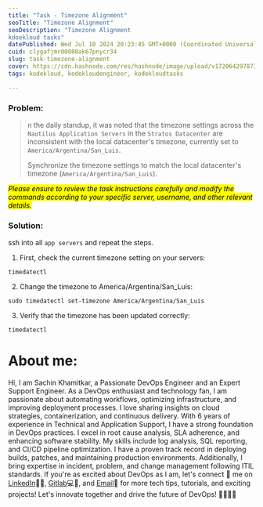 ```yaml
---
title: "Task - Timezone Alignment"
seoTitle: "Timezone Alignment"
seoDescription: "Timezone Alignment
kdoekloud tasks"
datePublished: Wed Jul 10 2024 20:23:45 GMT+0000 (Coordinated Universal Time)
cuid: clygafjmr00000ak67pnycr34
slug: task-timezone-alignment
cover: https://cdn.hashnode.com/res/hashnode/image/upload/v1720642978730/59d0135e-a79f-4c02-b8fb-aa1ae0d62cee.png
tags: kodekloud, kodekloudengineer, kodekloudtasks

---
```


### Problem:

> n the daily standup, it was noted that the timezone settings across the `Nautilus Application Servers` in the `Stratos Datacenter` are inconsistent with the local datacenter's timezone, currently set to `America/Argentina/San_Luis`.
> 
> Synchronize the timezone settings to match the local datacenter's timezone (`America/Argentina/San_Luis`).

*<mark>Please ensure to review the task instructions carefully and modify the commands according to your specific server, username, and other relevant details.</mark>*

### Solution:

ssh into all `app servers` and repeat the steps.

1. First, check the current timezone setting on your servers:
    

```plaintext
timedatectl
```

2. Change the timezone to America/Argentina/San\_Luis:
    

```plaintext
sudo timedatectl set-timezone America/Argentina/San_Luis
```

3. Verify that the timezone has been updated correctly:
    

```plaintext
timedatectl
```

# About me:

Hi, I am Sachin Khamitkar, a Passionate DevOps Engineer and an Expert Support Engineer. As a DevOps enthusiast and technology fan, I am passionate about automating workflows, optimizing infrastructure, and improving deployment processes. I love sharing insights on cloud strategies, containerization, and continuous delivery. With 6 years of experience in Technical and Application Support, I have a strong foundation in DevOps practices. I excel in root cause analysis, SLA adherence, and enhancing software stability. My skills include log analysis, SQL reporting, and CI/CD pipeline optimization. I have a proven track record in deploying builds, patches, and maintaining production environments. Additionally, I bring expertise in incident, problem, and change management following ITIL standards. If you're as excited about DevOps as I am, let's connect 🌟 me on [LinkedIn](https://www.linkedin.com/in/sachin-khamitkar)🔗💼, [Gitlab](https://gitlab.com/sachin-2-github)💻🔗, and [Email](mailto:sachin.bmp@gmail.com)📧 for more tech tips, tutorials, and exciting projects! Let's innovate together and drive the future of DevOps! 🚀👩‍💻💡